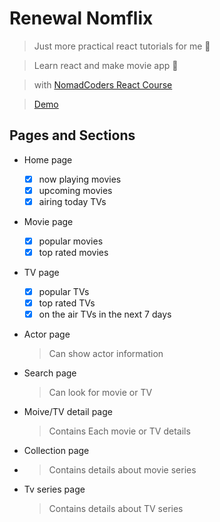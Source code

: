 # Renewal Nomflix

> Just more practical react tutorials for me 💨

> Learn react and make movie app 🚀

> with [NomadCoders React Course](https://nomadcoders.co/react-for-beginners)

> [Demo](https://gracious-saha-987b9e.netlify.app)

## Pages and Sections

-   Home page

    -   [x] now playing movies
    -   [x] upcoming movies
    -   [x] airing today TVs

-   Movie page

    -   [x] popular movies
    -   [x] top rated movies

-   TV page

    -   [x] popular TVs
    -   [x] top rated TVs
    -   [x] on the air TVs in the next 7 days

-   Actor page

    > Can show actor information

-   Search page

    > Can look for movie or TV

-   Moive/TV detail page

    > Contains Each movie or TV details

-   Collection page
-   > Contains details about movie series

-   Tv series page
    > Contains details about TV series
